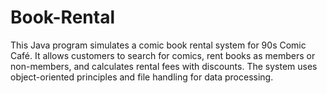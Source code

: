# Book-Rental
This Java program simulates a comic book rental system for 90s Comic Café. It allows customers to search for comics, rent books as members or non-members, and calculates rental fees with discounts. The system uses object-oriented principles and file handling for data processing.
